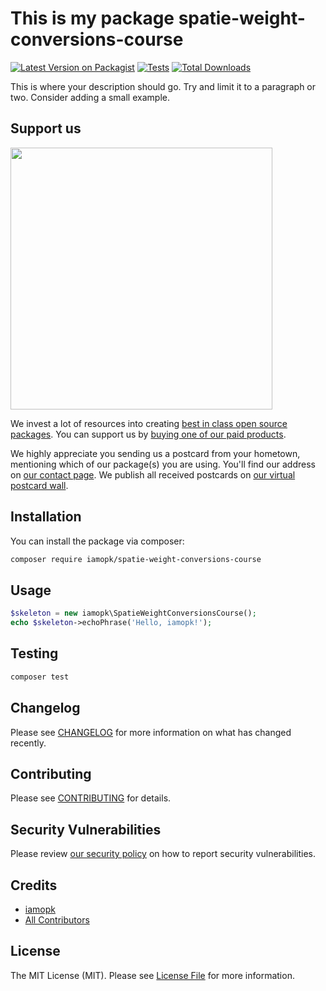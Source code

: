 # This is my package spatie-weight-conversions-course

[![Latest Version on Packagist](https://img.shields.io/packagist/v/iamopk/spatie-weight-conversions-course.svg?style=flat-square)](https://packagist.org/packages/iamopk/spatie-weight-conversions-course)
[![Tests](https://github.com/iamopk/spatie-weight-conversions-course/actions/workflows/run-tests.yml/badge.svg?branch=main)](https://github.com/iamopk/spatie-weight-conversions-course/actions/workflows/run-tests.yml)
[![Total Downloads](https://img.shields.io/packagist/dt/iamopk/spatie-weight-conversions-course.svg?style=flat-square)](https://packagist.org/packages/iamopk/spatie-weight-conversions-course)

This is where your description should go. Try and limit it to a paragraph or two. Consider adding a small example.

## Support us

[<img src="https://github-ads.s3.eu-central-1.amazonaws.com/spatie-weight-conversions-course.jpg?t=1" width="419px" />](https://spatie.be/github-ad-click/spatie-weight-conversions-course)

We invest a lot of resources into creating [best in class open source packages](https://spatie.be/open-source). You can support us by [buying one of our paid products](https://spatie.be/open-source/support-us).

We highly appreciate you sending us a postcard from your hometown, mentioning which of our package(s) you are using. You'll find our address on [our contact page](https://spatie.be/about-us). We publish all received postcards on [our virtual postcard wall](https://spatie.be/open-source/postcards).

## Installation

You can install the package via composer:

```bash
composer require iamopk/spatie-weight-conversions-course
```

## Usage

```php
$skeleton = new iamopk\SpatieWeightConversionsCourse();
echo $skeleton->echoPhrase('Hello, iamopk!');
```

## Testing

```bash
composer test
```

## Changelog

Please see [CHANGELOG](CHANGELOG.md) for more information on what has changed recently.

## Contributing

Please see [CONTRIBUTING](https://github.com/spatie/.github/blob/main/CONTRIBUTING.md) for details.

## Security Vulnerabilities

Please review [our security policy](../../security/policy) on how to report security vulnerabilities.

## Credits

- [iamopk](https://github.com/iamopk)
- [All Contributors](../../contributors)

## License

The MIT License (MIT). Please see [License File](LICENSE.md) for more information.
